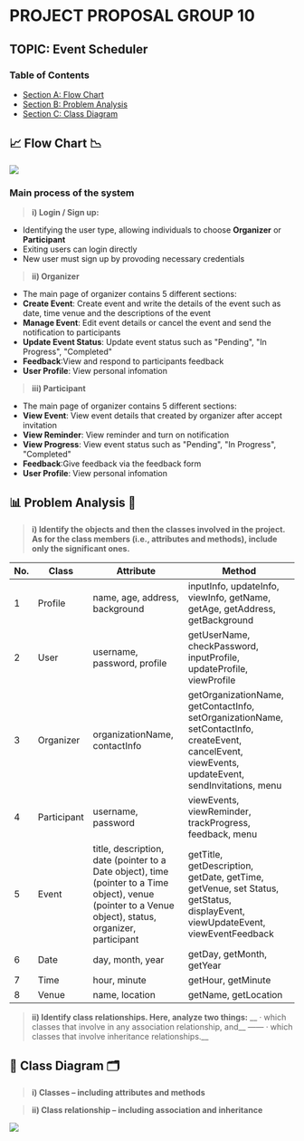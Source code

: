 # PROJECT PROPOSAL GROUP 10
## TOPIC: Event Scheduler

### Table of Contents
- [Section A: Flow Chart](##Flow-Chart)
- [Section B: Problem Analysis](##Problem-Analysis)
- [Section C: Class Diagram](##Class-Diagram)

## 📈 Flow Chart 📉
<image src = "Image/Flowchart.jpeg">
  
### Main process of the system
  
> __i) Login / Sign up:__
  - Identifying the user type, allowing individuals to choose **Organizer** or **Participant**
  - Exiting users can login directly
  - New user must sign up by provoding necessary credentials

> __ii) Organizer__
  - The main page of organizer contains 5 different sections:
  - **Create Event**: Create event and write the details of the event such as date, time venue and the descriptions of the event
  - **Manage Event**: Edit event details or cancel the event and send the notification to participants
  - **Update Event Status**: Update event status such as "Pending", "In Progress", "Completed"
  - **Feedback**:View and respond to participants feedback
  - **User Profile**: View personal infomation

> __iii) Participant__
   - The main page of organizer contains 5 different sections:
  - **View Event**: View event details that created by organizer after accept invitation
  - **View Reminder**: View reminder and turn on notification
  - **View Progress**: View event status such as "Pending", "In Progress", "Completed"
  - **Feedback**:Give feedback via the feedback form
  - **User Profile**: View personal infomation
    
## 📊 Problem Analysis 📑

> __i) Identify the objects and then the classes involved in the project. As for the class members (i.e., attributes and methods), include only the significant ones.__

|No.| Class                      | Attribute          | Method       |
|-----|----------------------------|--------------------|--------------|
|1|Profile            |name, age, address, background| inputInfo, updateInfo, viewInfo, getName, getAge, getAddress, getBackground|
|2|User|username, password, profile|getUserName, checkPassword, inputProfile, updateProfile, viewProfile|
|3|Organizer|organizationName, contactInfo|getOrganizationName, getContactInfo, setOrganizationName, setContactInfo, createEvent, cancelEvent, viewEvents, updateEvent, sendInvitations, menu|
|4|Participant|username, password|viewEvents, viewReminder, trackProgress, feedback, menu|
|5|Event|title, description, date (pointer to a Date object), time (pointer to a Time object), venue (pointer to a Venue object), status, organizer, participant|getTitle, getDescription, getDate, getTime, getVenue, set Status, getStatus, displayEvent, viewUpdateEvent, viewEventFeedback|
|6|Date|day, month, year|getDay, getMonth, getYear|
|7|Time|hour, minute|getHour, getMinute|
|8|Venue|name, location|getName, getLocation|

> __ii) Identify class relationships. Here, analyze two things:__
> __ · which classes that involve in any association relationship, and__
> —— · which classes that involve inheritance relationships.__

## 🧾 Class Diagram 🗂️
> __i) Classes – including attributes and methods__

> __ii) Class relationship – including association and inheritance__

<image src = "Image/PT2 Project UML.png">


